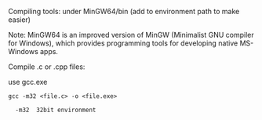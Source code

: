 Compiling tools: under MinGW64/bin  (add to environment path to make easier)

Note: MinGW64 is an improved version of MinGW (Minimalist GNU compiler for Windows), which provides programming tools for developing native MS-Windows apps. 


Compile .c or .cpp files: 

use gcc.exe 

    gcc -m32 <file.c> -o <file.exe>

      -m32  32bit environment













